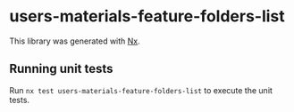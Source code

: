 # users-materials-feature-folders-list

This library was generated with [Nx](https://nx.dev).

## Running unit tests

Run `nx test users-materials-feature-folders-list` to execute the unit tests.
